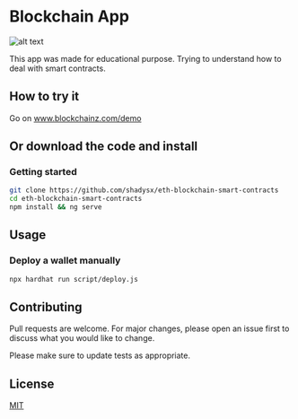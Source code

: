 # Blockchain App
![alt text](https://techcrunch.com/wp-content/uploads/2022/10/GettyImages-1385633225.jpg?w=730&crop=1)

This app was made for educational purpose. Trying to understand how to deal with smart contracts.

## How to try it

Go on www.blockchainz.com/demo

## Or download the code and install

### Getting started
```bash
git clone https://github.com/shadysx/eth-blockchain-smart-contracts
cd eth-blockchain-smart-contracts
npm install && ng serve
```

## Usage

### Deploy a wallet manually
```bash
npx hardhat run script/deploy.js
```

## Contributing
Pull requests are welcome. For major changes, please open an issue first to discuss what you would like to change.

Please make sure to update tests as appropriate.

## License
[MIT](https://choosealicense.com/licenses/mit/)
